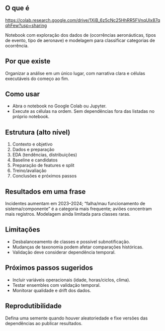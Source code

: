 ## O que é
https://colab.research.google.com/drive/1XiB_6z5cNc25HhRR5FVnqUlx87qqhFew?usp=sharing

Notebook  com exploração dos dados de (ocorrências aeronáuticas, tipos de evento, tipo de aeronave) e  modelagem para classificar categorias de ocorrência.

## Por que existe
Organizar a análise em um único lugar, com narrativa clara e células executáveis do começo ao fim.

## Como usar
- Abra o notebook no Google Colab ou Jupyter.
- Execute as células na ordem. Sem dependências fora das listadas no próprio notebook.

## Estrutura (alto nível)
1. Contexto e objetivo
2. Dados e preparação
3. EDA (tendências, distribuições)
4. Baseline e candidatos
5. Preparação de features e split
6. Treino/avaliação
7. Conclusões e próximos passos

## Resultados em uma frase
Incidentes aumentam em 2023–2024; “falha/mau funcionamento de sistema/componente” é a categoria mais frequente; aviões concentram mais registros. Modelagem ainda limitada para classes raras.

## Limitações
- Desbalanceamento de classes e possível subnotificação.
- Mudanças de taxonomia podem afetar comparações históricas.
- Validação deve considerar dependência temporal.

## Próximos passos sugeridos
- Incluir variáveis operacionais (idade, horas/ciclos, clima).
- Testar ensembles com validação temporal.
- Monitorar qualidade e drift dos dados.

## Reprodutibilidade
Defina uma semente quando houver aleatoriedade e fixe versões das dependências ao publicar resultados.
